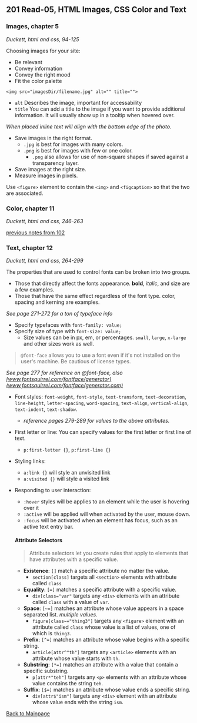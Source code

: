 ## 201 Read-05, HTML Images, CSS Color and Text

### Images, chapter 5
*Duckett, html and css, 94-125*

Choosing images for your site:
  + Be relevant
  + Convey information
  + Convey the right mood
  + Fit the color palette

`<img src="imagesDir/filename.jpg" alt="" title="">`
+ `alt` Describes the image, important for accessability
+ `title` You can add a title to the image if you want to provide additional information.  It will usually show up in a tooltip when hovered over.

*When placed inline text will align with the bottom edge of the photo.*

+ Save images in the right format.
  + `.jpg` is best for images with many colors.
  + `.png` is best for images with few or one color.
    + `.png` also allows for use of non-square shapes if saved against a transparency layer.
+ Save images at the right size.
+ Measure images in pixels.

Use `<figure>` element to contain the `<img>` and `<figcaption>` so that the two are associated.


### Color, chapter 11
*Duckett, html and css, 246-263*

[previous notes from 102](../102/design-css.md)


### Text, chapter 12
*Duckett, html and css, 264-299*

The properties that are used to control fonts can be broken into two groups.
  + Those that directly affect the fonts appearance. **bold**, *italic*, and size are a few examples.
  + Those that have the same effect regardless of the font type.  color, spacing and kerning are examples.

*See page 271-272 for a ton of typeface info*

+ Specify typefaces with `font-family: value;`
+ Specify size of type with `font-size: value;`
  + Size values can be in px, em, or percentages.  `small`, `large`, `x-large` and other sizes work as well.

> `@font-face` allows you to use a font even if it's not installed on the user's machine.  Be cautious of license types. 

*See page 277 for reference on @font-face, also [www.fontsquirrel.com/fontface/generator](www.fontsquirrel.com/fontface/generator.com)*

+ Font styles: `font-weight`, `font-style`, `text-transform`, `text-decoration`, `line-height`, `letter-spacing`, `word-spacing`, `text-align`, `vertical-align`, `text-indent`, `text-shadow`.
  + *reference pages 279-289 for values to the above attributes.*
+ First letter or line:  You can specify values for the first letter or first line of text.
  + `p:first-letter {}`, `p:first-line {}`
+ Styling links: 
  + `a:link {}` will style an unvisited link
  + `a:visited {}` will style a visited link
+ Responding to user interaction:
  + `:hover` styles will be applies to an element while the user is hovering over it
  + `:active` will be applied will when activated by the user, mouse down.
  + `:focus` will be activated when an element has focus, such as an active text entry bar.

  #### Attribute Selectors

  > Attribute selectors let you create rules that apply to elements that have attributes with a specific value.

  + **Existence**: `[]` match a specific attribute no matter the value.
    + `section[class]` targets all `<section>` elements with attribute called `class`
  + **Equality**: `[=]` matches a specific attribute with a specific value.
    + `div[class="var"` targets any `<div>` elements with an attribute called `class` with a value of `var`.
  + **Space**: `[~=]` matches an attribute whose value appears in a space separated list. *multiple values*.
    + `figure[class~="thing3"]` targets any `<figure>` element with an attribute called `class` whose value is a list of values, one of which is `thing3`.
  + **Prefix**: `[^=]` matches an attribute whose value begins with a specific string.
    + `article[attr^"th"]` targets any `<article>` elements with an attribute whose value starts with `th`.
  + **Substring**: `[*=]` matches an attribute with a value that contain a specific substring.
    + `p[attr*"teh"]` targets any `<p>` elements with an attribute whose value contains the string `teh`.
  + **Suffix**: `[$=]` matches an attribute whose value ends a specific string.
    + `div[attr$"ism"]` targets any `<div>` element with an attribute whose value ends with the string `ism`.



[Back to Mainpage](../code-fellows.md)<br>